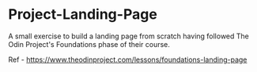 # Project-Landing-Page

A small exercise to build a landing page from scratch having followed The Odin Project's Foundations phase of their course. 

Ref - https://www.theodinproject.com/lessons/foundations-landing-page